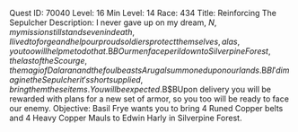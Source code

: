 Quest ID: 70040
Level: 16
Min Level: 14
Race: 434
Title: Reinforcing The Sepulcher
Description: I never gave up on my dream, $N, my mission still stands even in death, I lived to forge and help our proud soldiers protect themselves, alas, you too will help me to do that.$B$BOur men face peril down to Silverpine Forest, the last of the Scourge, the magi of Dalaran and the foul beasts Arugal summoned upon our lands.$B$BI'd imagine the Sepulcher it's short supplied, bring them these items. You will be expected.$B$BUpon delivery you will be rewarded with plans for a new set of armor, so you too will be ready to face our enemy.
Objective: Basil Frye wants you to bring 4 Runed Copper belts and 4 Heavy Copper Mauls to Edwin Harly in Silverpine Forest.
